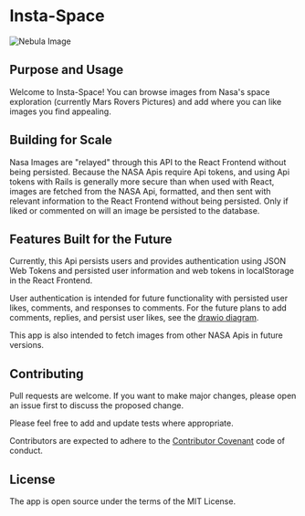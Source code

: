 # Insta-Space

![Nebula Image](https://lh3.googleusercontent.com/YGJ77qN9KiwctZgfqV8Bf3hNo0rZvcFaPKDTkvtS6kVbtwyCS80Pm6dpXzJCCLZE1Q)

## Purpose and Usage

Welcome to Insta-Space! You can browse images from Nasa's space exploration (currently Mars Rovers Pictures) and add where you can like images you find appealing.

## Building for Scale

Nasa Images are "relayed" through this API to the React Frontend without being persisted. Because the NASA Apis require Api tokens, and using Api tokens with Rails is generally more secure than when used with React, images are fetched from the NASA Api, formatted, and then sent with relevant information to the React Frontend without being persisted. Only if liked or commented on will an image be persisted to the database.

## Features Built for the Future

Currently, this Api persists users and provides authentication using JSON Web Tokens and persisted user information and web tokens in localStorage in the React Frontend.

User authentication is intended for future functionality with persisted user likes, comments, and responses to comments. For the future plans to add comments, replies, and persist user likes, see the  [drawio diagram](/Users/Morpheus299800/Projects/coding_challenges/my-insta-space-split/insta-space-backend/insta_space_backend/database_table.png).

This app is also intended to fetch images from other NASA Apis in future versions.

## Contributing

Pull requests are welcome. If you want to make major changes, please open an issue first to discuss the proposed change.

Please feel free to add and update tests where appropriate.

Contributors are expected to adhere to the [Contributor Covenant](https://www.contributor-covenant.org/) code of conduct.

## License
The app is open source under the terms of the MIT License.